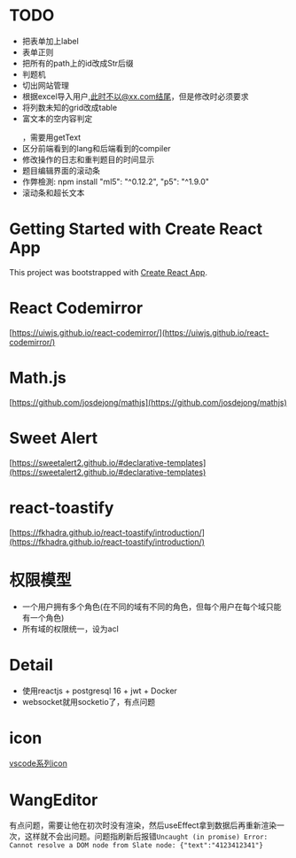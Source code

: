 # TODO
- 把表单加上label
- 表单正则
- 把所有的path上的id改成Str后缀
- 判题机
- 切出网站管理
- 根据excel导入用户,此时不以@xx.com结尾，但是修改时必须要求
- 将列数未知的grid改成table
- 富文本的空内容判定 <p></p>，需要用getText
- 区分前端看到的lang和后端看到的compiler
- 修改操作的日志和重判题目的时间显示
- 题目编辑界面的滚动条
- 作弊檢測:  npm install "ml5": "^0.12.2", "p5": "^1.9.0"
- 滚动条和超长文本
# Getting Started with Create React App

This project was bootstrapped with [Create React App](https://github.com/facebook/create-react-app).


# React Codemirror
[https://uiwjs.github.io/react-codemirror/](https://uiwjs.github.io/react-codemirror/)


# Math.js
[https://github.com/josdejong/mathjs](https://github.com/josdejong/mathjs)
# Sweet Alert
[https://sweetalert2.github.io/#declarative-templates](https://sweetalert2.github.io/#declarative-templates)

# react-toastify
[https://fkhadra.github.io/react-toastify/introduction/](https://fkhadra.github.io/react-toastify/introduction/)

# 权限模型
- 一个用户拥有多个角色(在不同的域有不同的角色，但每个用户在每个域只能有一个角色)
- 所有域的权限统一，设为acl

# Detail
- 使用reactjs + postgresql 16 + jwt + Docker
- websocket就用socketio了，有点问题

# icon
[vscode系列icon](https://react-icons.github.io/react-icons/icons/vsc/)

# WangEditor
有点问题，需要让他在初次时没有渲染，然后useEffect拿到数据后再重新渲染一次，这样就不会出问题。问题指刷新后报错`Uncaught (in promise) Error: Cannot resolve a DOM node from Slate node: {"text":"4123412341"}`